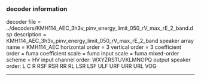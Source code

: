
### decoder information 
decoder file = ../decoders/KMH114_AEC_3h3v_pinv_energy_limit_050_rV_max_rE_2_band.dsp
description = KMH114_AEC_3h3v_pinv_energy_limit_050_rV_max_rE_2_band
speaker array name = KMH114_AEC
horizontal order   = 3
vertical order     = 3
coefficient order  = fuma
coefficient scale  = fuma
input scale        = fuma
mixed-order scheme = HV
input channel order: WXYZRSTUVKLMNOPQ
output speaker order: L C R RSF RSR RR RL LSR LSF ULF URF URR URL VOG 

---


